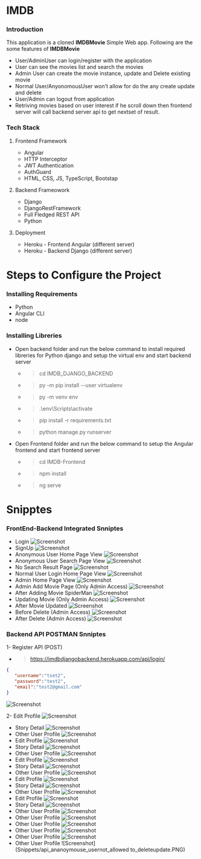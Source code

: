 # IMDB

### Introduction

This application is a cloned **IMDBMovie** Simple Web app. Following are the some features of **IMDBMovie**
- User/AdminUser can login/register with the application
- User can see the movies list and search the movies
- Admin User can create the movie instance, update and Delete existing movie
- Normal User/AnyonomousUser won't allow for do the any create update and delete
- User/Admin can logout from application
- Retriving movies based on user interest if he scroll down then frontend server will call backend server api to get nextset of result.


### Tech Stack
1. Frontend Framework
    - Angular
    - HTTP Interceptor
    - JWT Authentication
    - AuthGuard
    - HTML, CSS, JS, TypeScript, Bootstap
    
2. Backend Frameowork
    - Django
    - DjangoRestFramework
    - Full Fledged REST API
    - Python
 
 3. Deployment
    - Heroku - Frontend Angular (different server)
    - Heroku - Backend Django (different server)
    

# Steps to Configure the Project

### Installing Requirements
- Python
- Angular CLI
- node

### Installing Libreries
- Open backend folder and run the below command to install required libreries for Python django and setup the virtual env
and start backend server
   - > cd IMDB_DJANGO_BACKEND 
   - > py -m pip install --user virtualenv 
   - > py -m venv env 
   - > .\env\Scripts\activate 
   - > pip install -r requirements.txt
   - > python manage.py runserver
- Open Frontend folder and run the below command to setup the Angular frontend and start frontend server
   - > cd IMDB-Frontend 
   - > npm install
   - > ng serve
                                                   

# Snipptes

### FrontEnd-Backend Integrated Snniptes
- Login
![Screenshot](Snippets/Login.PNG)
- SignUp
![Screenshot](Snippets/SignUp.PNG)
- Anonymous User Home Page View
![Screenshot](Snippets/AnonymousUserHome.PNG)
- Anonymous User Search Page View
![Screenshot](Snippets/AnonymousUserSearch.PNG)
- No Search Result Page
![Screenshot](Snippets/NoSearchResult.PNG)
- Normal User Login Home Page View
![Screenshot](Snippets/NormalUserLogin.PNG)
- Admin Home Page View
![Screenshot](Snippets/AdminHome.PNG)
- Admin Add Movie Page (Only Admin Access)
![Screenshot](Snippets/AddMovie.PNG)
- After Adding Movie SpiderMan
![Screenshot](Snippets/AfterAdd.PNG)
- Updating Movie (Only Admin Access)
![Screenshot](Snippets/MovieUpdate.PNG)
- After Movie  Updated
![Screenshot](Snippets/AdminAfterUpdate.PNG)
- Before Delete (Admin Access)
![Screenshot](Snippets/BeforeDelete.PNG)
- After Delete (Admin Access)
![Screenshot](Snippets/AfterDelete.PNG)


### Backend API POSTMAN Snniptes
1-  Register API (POST)
- > https://imdbdjangobackend.herokuapp.com/api/login/
```json
{
   "username":"tset2",
   "password":"test2",
   "email":"test2@gmail.com"
}
```
![Screenshot](Snippets/api_register.PNG)

2- Edit Profile
![Screenshot](Snippets/api_login.PNG)
- Story Detail
![Screenshot](Snippets/api_token_refresh.PNG)
- Other User Profile
![Screenshot](Snippets/api_set_access_tokenINHeader.PNG)
- Edit Profile
![Screenshot](Snippets/api_getUsers_NormalUsrNotAllowed.PNG)
- Story Detail
![Screenshot](Snippets/api_admin_login.PNG)
- Other User Profile
![Screenshot](Snippets/api_admin_tokenheaderSet.PNG)
- Edit Profile
![Screenshot](Snippets/api_loggeduser_details.PNG)
- Story Detail
![Screenshot](Snippets/api_admin_movie_creation.PNG)
- Other User Profile
![Screenshot](Snippets/api_admin_movie_list.PNG)
- Edit Profile
![Screenshot](Snippets/api_ananyomous_movie_list.PNG)
- Story Detail
![Screenshot](Snippets/api_get_single_movie_adminaccess.PNG)
- Other User Profile
![Screenshot](Snippets/api_movie_admin_update.PNG)
- Edit Profile
![Screenshot](Snippets/api_admin_delete.PNG)
- Story Detail
![Screenshot](Snippets/api_normal_user_login.PNG)
- Other User Profile
![Screenshot](Snippets/api_normal_user_trying_to_create_movie.PNG)
- Other User Profile
![Screenshot](Snippets/api_incorrect_token.PNG)
- Other User Profile
![Screenshot](Snippets/api_normal_user_getmovie.PNG)
- Other User Profile
![Screenshot](Snippets/api_normal_user_update_notallowed.PNG)
- Other User Profile
![Screenshot](Snippets/api_normal_user_delete_movie_notallowed.PNG)
- Other User Profile
![Screenshot](Snippets/api_ananoymouse_usernot_allowed to_deleteupdate.PNG)

